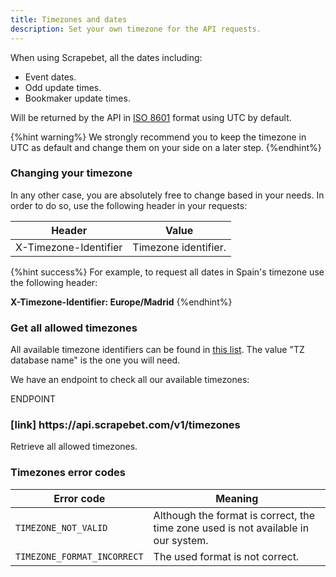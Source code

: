 ```yaml
---
title: Timezones and dates
description: Set your own timezone for the API requests.
---
```

When using Scrapebet, all the dates including:

* Event dates.
* Odd update times.
* Bookmaker update times.

Will be returned by the API in [ISO 8601](https://es.wikipedia.org/wiki/ISO\_8601) format using UTC by default.

{%hint warning%}
We strongly recommend you to keep the timezone in UTC as default and change them on your side on a later step.
{%endhint%}

### Changing your timezone

In any other case, you are absolutely free to change based in your needs. In order to do so, use the following header in your requests:

| Header                | Value                |
| --------------------- | -------------------- |
| X-Timezone-Identifier | Timezone identifier. |

{%hint success%}
For example, to request all dates in Spain's timezone use the following header:

**X-Timezone-Identifier: Europe/Madrid**
{%endhint%}

### Get all allowed timezones

All available timezone identifiers can be found in [this list](https://en.wikipedia.org/wiki/List\_of\_tz\_database\_time\_zones). The value "TZ database name" is the one you will need.

We have an endpoint to check all our available timezones:

<div class="card endpoint">
  <span class="ribbon"><span>ENDPOINT</span></span>
  <div class="card-body">
    <h3>[link] https://api.scrapebet.com/v1/timezones</h3>
    <div class="desc lead">Retrieve all allowed timezones.</div>
  </div>
</div>

### Timezones error codes

| Error code                  | Meaning                                                                            |
| --------------------------- | ---------------------------------------------------------------------------------- |
| `TIMEZONE_NOT_VALID`        | Although the format is correct, the time zone used is not available in our system. |
| `TIMEZONE_FORMAT_INCORRECT` | The used format is not correct.                                                    |



